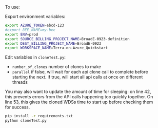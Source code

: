 To use:

Export environment variables:
```bash
export AZURE_TOKEN=abcd-123
#export BEE_NAME=my-bee
export ENV=prod
export SOURCE_BILLING_PROJECT_NAME=BroadE-0923-definition
export DEST_BILLING_PROJECT_NAME=BroadE-0923
export WORKSPACE_NAME=Terra-on-Azure_Quickstart
```
Edit variables in `cloneTest.py`:
- `number_of_clones` number of clones to make
- `parallel` if false, will wait for each api clone call to complete before starting the next. 
if true, will start all api calls at once on different threads

You may also want to update the amount of time for sleeping:
on line 42, this prevents errors from the API calls happening too quickly together.
On line 53, this gives the cloned WDSs time to start up before checking them for success.

```bash
pip install -r requirements.txt
python cloneTest.py
```